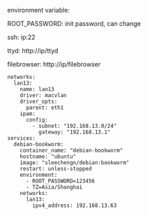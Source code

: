 environment variable:

ROOT_PASSWORD: init password, can change

ssh:   ip:22

ttyd:  http://ip/ttyd

filebrowser:  http://ip/filebrowser

```
networks:
  lan13:
    name: lan13
    driver: macvlan
    driver_opts:
      parent: eth1
    ipam:
      config:
        - subnet: "192.168.13.0/24"
          gateway: "192.168.13.1"
services:
  debian-bookworm:
    container_name: "debian-bookworm"
    hostname: "ubuntu"
    image: "sleechengn/debian:bookworm"
    restart: unless-stopped
    environment:
      - ROOT_PASSWORD=123456
      - TZ=Asia/Shanghai
    networks:
      lan13:
        ipv4_address: 192.168.13.63
```
